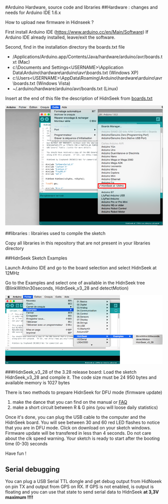#Arduino Hardware, source code and libraries
##Hardware : changes and needs for Arduino IDE 1.6.x

How to upload new firmware in Hidnseek ?

First install Arduino IDE (https://www.arduino.cc/en/Main/Software)
If Arduino IDE already installed, leave/exit the software.

Second, find in the installation directory the boards.txt file

* /Applications/Arduino.app/Contents/Java/hardware/arduino/avr/boards.txt (Mac)
* c:\Documents and Settings\<USERNAME>\Application Data\Arduino\hardware\arduino\avr\boards.txt (Windows XP)
* c:\Users\<USERNAME>\AppData\Roaming\Arduino\hardware\arduino\avr\boards.txt (Windows Vista)
* ~/.arduino/hardware/arduino/avr/boards.txt (Linux)

Insert at the end of this file the description of HidnSeek from [boards.txt](Hardware/boards.txt) 

![ArduinoIDE](ArduinoIDE.png)

##libraries : librairies used to compile the sketch

Copy all libraries in this repository that are not present in your libraries directory

##HidnSeek Sketch Examples

Launch Arduino IDE and go to the board selection and select HidnSeek at 12MHz

Go to the Examples and select one of available in the HidnSeek tree (BlinkWithin30seconds, HidnSeek_v3_28 and detectMotion)

![Examples](HnSexamples.png)

###HidnSeek_v3_28 of the 3.28 release board:
Load the sketch HidnSeek_v3_28 and compile it. The code size must be 24 950 bytes and available memory is 1027 bytes

There is two methods to prepare HidnSeek for DFU mode (firmware update)

1. make the dance that you can find on the manual or [FAQ](https://www.hidnseek.fr/faq)
2. make a short circuit between R & G pins (you will loose daily statistics)

Once it's done, you can plug the USB cable to the computer and the HidnSeek board.
You will see between 30 and 60 red LED flashes to notice that you are in DFU mode. Click on download on your sketch windows.
Firmware update will be transfered in less than 4 seconds. Do not care about the clk speed warning.
Your sketch is ready to start after the booting time (0-30) seconds

Have fun !

## Serial debugging

You can plug a USB Serial TTL dongle and get debug output from HidNseek on pin TX and output from GPS on RX. If GPS is not enabled, is output is floating and you can use that state to send serial data to HidnSeek **at 3,3V maximum !!!!**
